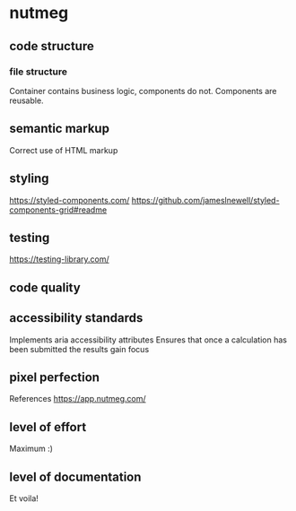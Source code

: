 # nutmeg

## code structure
### file structure
Container contains business logic, components do not.
Components are reusable.
  
## semantic markup
Correct use of HTML markup

## styling
https://styled-components.com/
https://github.com/jameslnewell/styled-components-grid#readme

## testing
https://testing-library.com/

## code quality
## accessibility standards
Implements aria accessibility attributes
Ensures that once a calculation has been submitted the results gain focus

## pixel perfection
References https://app.nutmeg.com/

## level of effort
Maximum :)

## level of documentation
Et voila!
